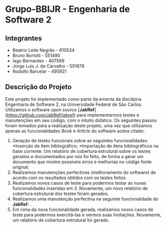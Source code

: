 # Grupo-BBIJR - Engenharia de Software 2

## Integrantes

* Beatriz Leite Negrão - 610534
* Bruno Bortolli - 551490
* Iago Bernardes - 407569
* Jorge Luís J. de Carvalho - 551678
* Rodolfo Barcelar - 495921

## Descrição do Projeto
Este projeto foi implementado como parte da ementa da discilpina Engenharia de Software 2, na Universidade Federal de São Carlos.
Utilizamos o software *open source* [**JabRef**] (https://github.com/JabRef/jabref) para implementarmos testes e manutenções em seu código, com o intuito didático. Os seguintes passos foram tomados para a realização deste projeto, uma vez que utilizamos apenas as funcionalidades *Book* e *Article* do software acima citado:
  1. Geração de testes funcionais sobre as seguintes funcionalidades: 
        *Inserção de item bibliográfico; 
        *Importação de ítens bibliográficos na base corrente. 
Um relatório de cobertura estrutural sobre os testes gerados e documentados por nós foi feito, de forma a gerar um documento que mostre possíveis erros e melhorias no código fonte original;
  2. Realizamos manutenções perfectivas (melhoramento do software) de acordo com os resultados obtidos com os testes feitos.
  3. Realizamos novos casos de teste para podermos testar as novas funcionalidades inseridas em *3*. Novamente, um novo relatório de cobertura estrutural dos testes foram gerados.
  4. Realizamos uma manutenção perfectiva na seguinte funcionalidade do **JabRef**: .
  5. Em cima da nova funcionalidade gerada, realizamos novos casos de teste para podermos exercitá-las e vermos suas limitações. Novamente, um relatório de cobertura estrutural foi gerado.


